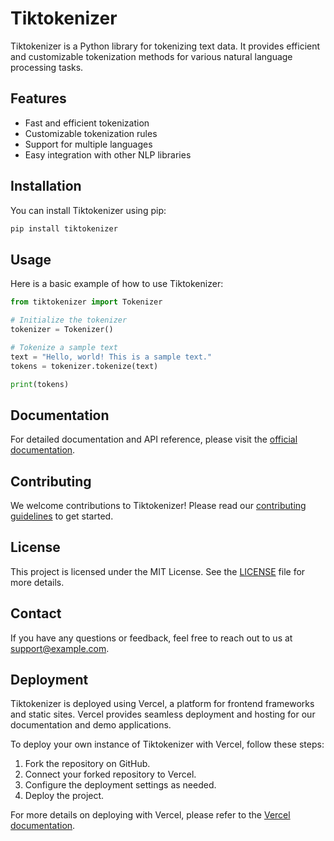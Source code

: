 # Tiktokenizer

Tiktokenizer is a Python library for tokenizing text data. It provides efficient and customizable tokenization methods for various natural language processing tasks.

## Features

- Fast and efficient tokenization
- Customizable tokenization rules
- Support for multiple languages
- Easy integration with other NLP libraries

## Installation

You can install Tiktokenizer using pip:

```bash
pip install tiktokenizer
```

## Usage

Here is a basic example of how to use Tiktokenizer:

```python
from tiktokenizer import Tokenizer

# Initialize the tokenizer
tokenizer = Tokenizer()

# Tokenize a sample text
text = "Hello, world! This is a sample text."
tokens = tokenizer.tokenize(text)

print(tokens)
```

## Documentation

For detailed documentation and API reference, please visit the [official documentation](https://example.com/tiktokenizer-docs).

## Contributing

We welcome contributions to Tiktokenizer! Please read our [contributing guidelines](CONTRIBUTING.md) to get started.

## License

This project is licensed under the MIT License. See the [LICENSE](LICENSE) file for more details.

## Contact

If you have any questions or feedback, feel free to reach out to us at [support@example.com](mailto:support@example.com).
## Deployment

Tiktokenizer is deployed using Vercel, a platform for frontend frameworks and static sites. Vercel provides seamless deployment and hosting for our documentation and demo applications.

To deploy your own instance of Tiktokenizer with Vercel, follow these steps:

1. Fork the repository on GitHub.
2. Connect your forked repository to Vercel.
3. Configure the deployment settings as needed.
4. Deploy the project.

For more details on deploying with Vercel, please refer to the [Vercel documentation](https://vercel.com/docs).